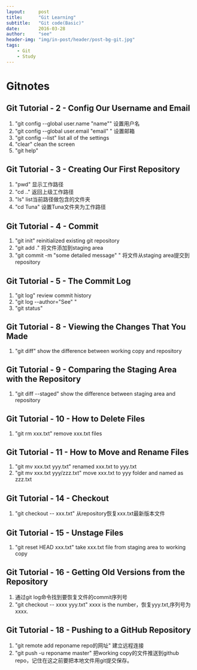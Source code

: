 ```yaml
---
layout:     post
title:      "Git Learning"
subtitle:   "Git code(Basic)"
date:       2016-03-28
author:     "see"
header-img: "img/in-post/header/post-bg-git.jpg"
tags:
    - Git
    - Study
---
```


# Gitnotes

## Git Tutorial - 2 - Config Our Username and Email
1. "git config --global user.name "name"" 设置用户名
2. "git config --global user.email "email" " 设置邮箱
3. "git config --list" list all of the settings
4. "clear" clean the screen
5. "git help"  

## Git Tutorial - 3 - Creating Our First Repository
1. "pwd" 显示工作路径  
2. "cd .." 返回上级工作路径  
3. "ls" list当前路径做包含的文件夹
4. "cd Tuna" 设置Tuna文件夹为工作路径  

## Git Tutorial - 4 - Commit
1. "git init" reinitialized existing git repository  
2. "git add ." 将文件添加到staging area  
3. "git commit -m "some detailed message" "  将文件从staging area提交到repository   

## Git Tutorial - 5 - The Commit Log
1. "git log" review commit history  
2. "git log --author="See" "
3. "git status"  

## Git Tutorial - 8 - Viewing the Changes That You Made
1. "git diff" show the difference between working copy and repository  

## Git Tutorial - 9 - Comparing the Staging Area with the Repository
1. "git diff --staged" show the difference between staging area and repository  

## Git Tutorial - 10 - How to Delete Files  
1. "git rm xxx.txt" remove xxx.txt files  

## Git Tutorial - 11 - How to Move and Rename Files  
1. "git mv xxx.txt yyy.txt" renamed xxx.txt to yyy.txt
2. "git mv xxx.txt yyy/zzz.txt" move xxx.txt to yyy folder and named as zzz.txt  

## Git Tutorial - 14 - Checkout 
1. "git checkout -- xxx.txt" 从repository恢复xxx.txt最新版本文件  

## Git Tutorial - 15 - Unstage Files
1. "git reset HEAD xxx.txt" take xxx.txt file from staging area to working copy  

## Git Tutorial - 16 - Getting Old Versions from the Repository
1. 通过git log命令找到要恢复文件的commit序列号
2. "git checkout -- xxxx yyy.txt" xxxx is the number，恢复yyy.txt,序列号为xxxx.

## Git Tutorial - 18 - Pushing to a GitHub Repository
1. "git remote add reponame repo的网址" 建立远程连接
2. "git push -u reponame master" 把working copy的文件推送到github repo，记住在这之前要把本地文件用git提交保存。










